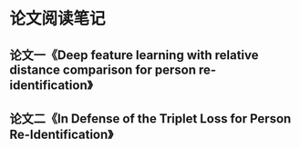 # 论文阅读笔记
## 论文一《Deep feature learning with relative distance comparison for person re-identification》
## 论文二《In Defense of the Triplet Loss for Person Re-Identification》
